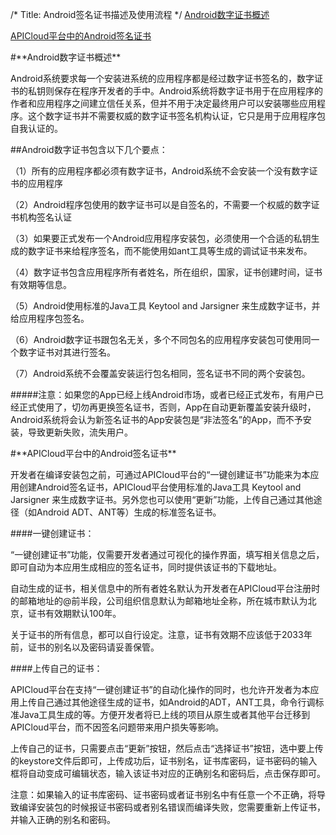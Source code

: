 /*
Title: Android签名证书描述及使用流程
*/
[Android数字证书概述](#1)

[APICloud平台中的Android签名证书](#2)
 <div id="1"></div>
#**Android数字证书概述**

Android系统要求每一个安装进系统的应用程序都是经过数字证书签名的，数字证书的私钥则保存在程序开发者的手中。Android系统将数字证书用于在应用程序的作者和应用程序之间建立信任关系，但并不用于决定最终用户可以安装哪些应用程序。这个数字证书并不需要权威的数字证书签名机构认证，它只是用于应用程序包自我认证的。

##Android数字证书包含以下几个要点：

（1）所有的应用程序都必须有数字证书，Android系统不会安装一个没有数字证书的应用程序

（2）Android程序包使用的数字证书可以是自签名的，不需要一个权威的数字证书机构签名认证

（3）如果要正式发布一个Android应用程序安装包，必须使用一个合适的私钥生成的数字证书来给程序签名，而不能使用如ant工具等生成的调试证书来发布。

（4）数字证书包含应用程序所有者姓名，所在组织，国家，证书创建时间，证书有效期等信息。

（5）Android使用标准的Java工具 Keytool and Jarsigner 来生成数字证书，并给应用程序包签名。

（6）Android数字证书跟包名无关，多个不同包名的应用程序安装包可使用同一个数字证书对其进行签名。

（7）Android系统不会覆盖安装运行包名相同，签名证书不同的两个安装包。

#####注意：如果您的App已经上线Android市场，或者已经正式发布，有用户已经正式使用了，切勿再更换签名证书，否则，App在自动更新覆盖安装升级时，Android系统将会认为新签名证书的App安装包是“非法签名”的App，而不予安装，导致更新失败，流失用户。
 <div id="2"></div>
#**APICloud平台中的Android签名证书**

开发者在编译安装包之前，可通过APICloud平台的“一键创建证书”功能来为本应用创建Android签名证书，APICloud平台使用标准的Java工具 Keytool and Jarsigner 来生成数字证书。另外您也可以使用“更新”功能，上传自己通过其他途径（如Android ADT、ANT等）生成的标准签名证书。
 
####一键创建证书：

“一键创建证书”功能，仅需要开发者通过可视化的操作界面，填写相关信息之后，即可自动为本应用生成相应的签名证书，同时提供该证书的下载地址。

自动生成的证书，相关信息中的所有者姓名默认为开发者在APICloud平台注册时的邮箱地址的@前半段，公司组织信息默认为邮箱地址全称，所在城市默认为北京，证书有效期默认100年。

关于证书的所有信息，都可以自行设定。注意，证书有效期不应该低于2033年前，证书的别名以及密码请妥善保管。

####上传自己的证书：

APICloud平台在支持“一键创建证书”的自动化操作的同时，也允许开发者为本应用上传自己通过其他途径生成的证书，如Android的ADT，ANT工具，命令行调标准Java工具生成的等。方便开发者将已上线的项目从原生或者其他平台迁移到APICloud平台，而不因签名问题带来用户损失等影响。

上传自己的证书，只需要点击“更新”按钮，然后点击“选择证书”按钮，选中要上传的keystore文件后即可，上传成功后，证书别名，证书库密码，证书密码的输入框将自动变成可编辑状态，输入该证书对应的正确别名和密码后，点击保存即可。

注意：如果输入的证书库密码、证书密码或者证书别名中有任意一个不正确，将导致编译安装包的时候报证书密码或者别名错误而编译失败，您需要重新上传证书，并输入正确的别名和密码。